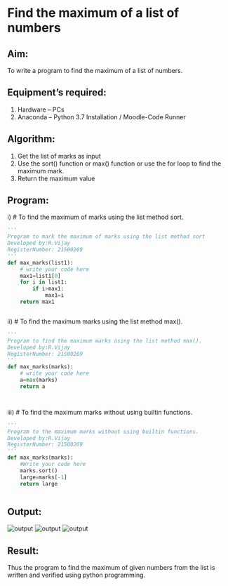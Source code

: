 # Find the maximum of a list of numbers
## Aim:
To write a program to find the maximum of a list of numbers.
## Equipment’s required:
1.	Hardware – PCs
2.	Anaconda – Python 3.7 Installation / Moodle-Code Runner
## Algorithm:
1.	Get the list of marks as input
2.	Use the sort() function or max() function or use the for loop to find the maximum mark.
3.	Return the maximum value
## Program:


i)	# To find the maximum of marks using the list method sort.
```Python
''' 
Program to mark the maximum of marks using the list method sort
Developed by:R.Vijay
RegisterNumber: 21500269
'''
def max_marks(list1):
    # write your code here
    max1=list1[0]
    for i in list1:
        if i>max1:
            max1=i
    return max1



```

ii)	# To find the maximum marks using the list method max().
```Python
''' 
Program to find the maximum marks using the list method max().
Developed by:R.Vijay
RegisterNumber: 21500269
'''
def max_marks(marks):
    # write your code here
    a=max(marks)
    return a




```

iii) # To find the maximum marks without using builtin functions.
```Python
''' 
Program to the maximum marks without using builtin functions.
Developed by:R.Vijay
RegisterNumber: 21500269
'''
def max_marks(marks):
    #Write your code here
    marks.sort()
    large=marks[-1]
    return large



```


## Output:
![output]()
![output]()
![output]()

## Result:
Thus the program to find the maximum of given numbers from the list is written and verified using python programming.
